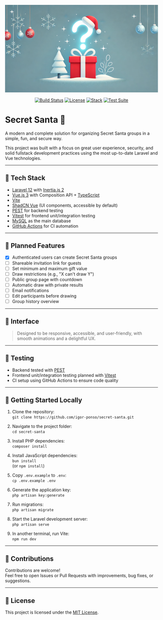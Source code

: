 <p align="center">
  <img 
    src="https://raw.githubusercontent.com/igor-ponso/secret-santa/main/.github/assets/banner.webp" 
    alt="Secret Santa Banner" 
    width="600"
/>
</p>


<p align="center">
  <a href="#"><img src="https://img.shields.io/badge/build-passing-brightgreen" alt="Build Status"></a>
  <a href="#"><img src="https://img.shields.io/badge/license-MIT-blue.svg" alt="License"></a>
  <a href="#"><img src="https://img.shields.io/badge/stack-Laravel%20%2B%20Vue-red" alt="Stack"></a>
  <a href="#"><img src="https://img.shields.io/badge/tests-PEST%20%7C%20Vitest-yellow" alt="Test Suite"></a>
</p>

# Secret Santa 🎁

A modern and complete solution for organizing Secret Santa groups in a simple, fun, and secure way.

This project was built with a focus on great user experience, security, and solid fullstack development practices using the most up-to-date Laravel and Vue technologies.

---

## 🔧 Tech Stack

- [Laravel 12](https://laravel.com/docs/12.x) with [Inertia.js 2](https://inertiajs.com/)  
- [Vue.js 3](https://vuejs.org/) with Composition API + [TypeScript](https://www.typescriptlang.org/)  
- [Vite](https://vitejs.dev/)  
- [ShadCN Vue](https://vue.shadcn.dev/) (UI components, accessible by default)  
- [PEST](https://pestphp.com/) for backend testing  
- [Vitest](https://vitest.dev/) for frontend unit/integration testing  
- [MySQL](https://www.mysql.com/) as the main database  
- [GitHub Actions](https://docs.github.com/en/actions) for CI automation  



---

## 🎯 Planned Features

- [x] Authenticated users can create Secret Santa groups  
- [ ] Shareable invitation link for guests  
- [ ] Set minimum and maximum gift value  
- [ ] Draw restrictions (e.g., "X can't draw Y")  
- [ ] Public group page with countdown  
- [ ] Automatic draw with private results  
- [ ] Email notifications  
- [ ] Edit participants before drawing  
- [ ] Group history overview  

---

## 📸 Interface

> Designed to be responsive, accessible, and user-friendly, with smooth animations and a delightful UX.

---

## 🧪 Testing

- Backend tested with [PEST](https://pestphp.com)  
- Frontend unit/integration testing planned with [Vitest](https://vitest.dev)  
- CI setup using GitHub Actions to ensure code quality  

---

## 🚀 Getting Started Locally

1. Clone the repository:  
   `git clone https://github.com/igor-ponso/secret-santa.git`

2. Navigate to the project folder:  
   `cd secret-santa`

3. Install PHP dependencies:  
   `composer install`

4. Install JavaScript dependencies:  
   `bun install`  
   (or `npm install`)

5. Copy `.env.example` to `.env`:  
   `cp .env.example .env`

6. Generate the application key:  
   `php artisan key:generate`

7. Run migrations:  
   `php artisan migrate`

8. Start the Laravel development server:  
   `php artisan serve`

9. In another terminal, run Vite:  
   `npm run dev`

---

## 🙌 Contributions

Contributions are welcome!  
Feel free to open Issues or Pull Requests with improvements, bug fixes, or suggestions.

---

## 📜 License

This project is licensed under the [MIT License](LICENSE).
